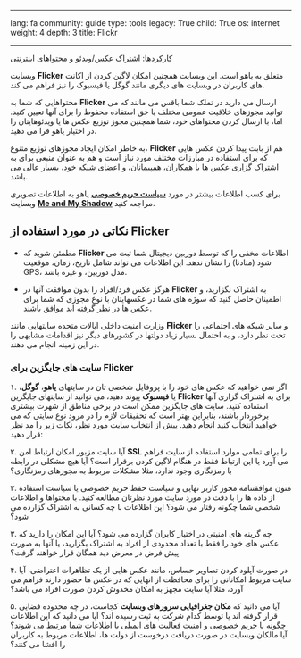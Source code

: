 

---

lang: fa
community: guide
type: tools
legacy: True
child: True
os: internet
weight: 4
depth: 3
title: Flickr

---

کارکردها:  اشتراک عکس/ویدئو و محتواهای اینترنتی

وبسایت **Flicker** متعلق به یاهو است.  این وبسایت همچنین امکان لاگین کردن از اکانت های کاربران در وبسایت های دیگری مانند گوگل یا فیسبوک را نیز فراهم می کند.

محتواهایی که شما به **Flicker** ارسال می دارید در تملک شما باقس می مانند که می توانید مجوزهای خلاقیت عمومی مختلف یا حق استفاده محفوظ را برای آنها تعیین کنید.  اما، با ارسال کردن محتواهای خود، شما همچنین مجوز توزیع عکس ها یا ویدئوهایتان را در اختیار یاهو قرا می دهید.  

به خاطر امکان ایجاد مجوزهای توزیع متنوع، **Flicker** هم از بابت پیدا کردن عکس هایی که برای استفاده در مبارزات مختلف مورد نیاز است و هم به عنوان منبعی برای به اشتراک گزاری عکس ها با همکاران، همپیمانان، و اعضای شبکه خود، بسیار عالی می باشد.

برای کسب اطلاعات بیشتر در مورد  [**سیاست حریم خصوصی**](http://privacy.yahoo.com)  یاهو به اطلاعات تصویری وبسایت  [**Me and My Shadow**](https://www.myshadow.org/content/yahoo-collection) مراجعه کنید.



## نکاتی در مورد استفاده از Flicker ##

-  مطمئن شوید که **Flicker** اطلاعات مخفی را که توسط دوربین دیجیتال شما ثبت می شود (متادتا) را نشان ندهد.  این اطلاعات می تواند شامل تاریخ، زمان، موقعیت GPS، مدل دوربین، و غیره باشد.

-  هرگز عکس فرد/افراد را بدون موافقت آنها در **Flicker** به اشتراک نگزارید، و اطمینان حاصل کنید که سوژه های شما در عکسهایتان با نوع مجوزی که شما برای عکس ها در نظر گرفته اید موافق باشند.

وزارت امنیت داخلی ایالات متحده سایتهایی مانند **Flicker** و سایر شبکه های اجتماعی را تحت نظر دارد، و به احتمال بسیار زیاد دولتها در کشورهای دیگر نیز اقدامات مشابهی را در این زمینه انجام می دهند.  


### سایت های جایگزین برای Flicker ### 

۱.  اگر نمی خواهید که عکس های خود را با پروفایل شخصی تان در سایتهای **یاهو**، **گوگل**، یا **فیسبوک** پیوند دهید، می توانید از سایتهای جایگزین **Flicker** برای به اشتراک گزاری آنها استفاده کنید.  سایت های جایگزین ممکن است در برخی مناطق از شهرت بیشتری برخوردار باشند، بنابراین بهتر است که تحقیقات لازم را در مرود نوع سایتی که می خواهید انتخاب کنید انجام دهید.  پیش از انتخاب سایت مورد نظر، نکات زیر را مد نظر قرار دهید:
 
۲.  آیا سایت مزبور امکان ارتباط امن **SSL** را برای تمامی موارد استفاده از سایت فراهم می آورد یا این ارتباط فقط در هنگام لاگین کردن برقرار است؟  آیا هیچ مشکلی در رابطه با رمزنگاری وجود ندارد، مثلا مشکلات مربوط به مجوزهای رمزنگاری؟

۳.  متون موافقتنامه مجوز کاربر نهایی و سیاست حفظ حریم خصوصی یا سیاست استفاده از داده ها را با دقت در مورد سایت مورد نظرتان مطالعه کنید.  با محتواها و اطلاعات شخصی شما چگونه رفتار می شود؟  این اطلاعات با چه کسانی به اشتراک گزارده می شود؟

۳.  چه گزینه های امنیتی در اختیار کابران گزارده می شود؟  آیا این امکان را دارید که عکس های خود را فقط با تعداد محدودی از افراد به اشتراک بگزارید، یا آنها به صورت پیش فرض در معرض دید همگان قرار خواهند گرفت؟

۴.  در صورت آپلود کردن تصاویر حساس، مانند عکس هایی از یک تظاهرات اعتراضی، آیا سایت مربوط امکاناتی را برای محافظت از انهایی که در عکس ها حضور دارند فراهم می آورد، مثلا آیا سایت مجهز به امکان مخدوش کردن صورت افراد می باشد؟

۵.  آیا می دانید که **مکان جغرافیایی سرورهای وبسایت** کجاست، در چه محدوده قضایی قرار گرفته اند یا توسط کدام شرکت به ثبت رسیده اند؟  آیا می دانید که این اطلاعات چگونه با حریم خصوصی و امنیت فعالیت های ایمیلی یا اطلاعات شما مرتبط می شوند؟  آیا مالکان وبسایت در صورت دریافت درخوست از دولت ها، اطلاعات مربوط به کاربران را افشا می کنند؟

